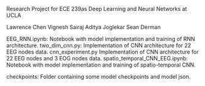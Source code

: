 Research Project for ECE 239as Deep Learning and Neural Networks at UCLA

Lawrence Chen
Vignesh Sairaj
Aditya Joglekar
Sean Derman

EEG_RNN.ipynb: Notebook with model implementation and training of RNN architecture.
two_dim_cnn.py: Implementation of CNN architecture for 22 EEG nodes data.
cnn_experiment.py Implementation of CNN architecture for 22 EEG nodes and 3 EOG nodes data.
spatio_temporal_CNN_EEG.ipynb: Notebook with model implementation and training of spatio-temporal CNN.

checkpoints: Folder containing some model checkpoints and model json. 
